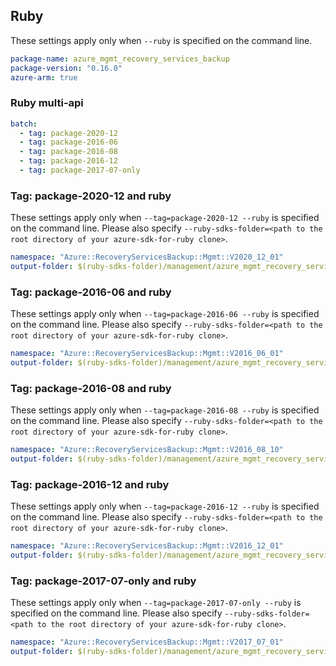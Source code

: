 ## Ruby

These settings apply only when `--ruby` is specified on the command line.

``` yaml
package-name: azure_mgmt_recovery_services_backup
package-version: "0.16.0"
azure-arm: true
```

### Ruby multi-api

``` yaml $(ruby) && $(multiapi)
batch:
  - tag: package-2020-12
  - tag: package-2016-06
  - tag: package-2016-08
  - tag: package-2016-12
  - tag: package-2017-07-only
```

### Tag: package-2020-12 and ruby

These settings apply only when `--tag=package-2020-12 --ruby` is specified on the command line.
Please also specify `--ruby-sdks-folder=<path to the root directory of your azure-sdk-for-ruby clone>`.

``` yaml $(tag) == 'package-2020-12' && $(ruby)
namespace: "Azure::RecoveryServicesBackup::Mgmt::V2020_12_01"
output-folder: $(ruby-sdks-folder)/management/azure_mgmt_recovery_services_backup/lib
```

### Tag: package-2016-06 and ruby

These settings apply only when `--tag=package-2016-06 --ruby` is specified on the command line.
Please also specify `--ruby-sdks-folder=<path to the root directory of your azure-sdk-for-ruby clone>`.

``` yaml $(tag) == 'package-2016-06' && $(ruby)
namespace: "Azure::RecoveryServicesBackup::Mgmt::V2016_06_01"
output-folder: $(ruby-sdks-folder)/management/azure_mgmt_recovery_services_backup/lib
```

### Tag: package-2016-08 and ruby

These settings apply only when `--tag=package-2016-08 --ruby` is specified on the command line.
Please also specify `--ruby-sdks-folder=<path to the root directory of your azure-sdk-for-ruby clone>`.

``` yaml $(tag) == 'package-2016-08' && $(ruby)
namespace: "Azure::RecoveryServicesBackup::Mgmt::V2016_08_10"
output-folder: $(ruby-sdks-folder)/management/azure_mgmt_recovery_services_backup/lib
```

### Tag: package-2016-12 and ruby

These settings apply only when `--tag=package-2016-12 --ruby` is specified on the command line.
Please also specify `--ruby-sdks-folder=<path to the root directory of your azure-sdk-for-ruby clone>`.

``` yaml $(tag) == 'package-2016-12' && $(ruby)
namespace: "Azure::RecoveryServicesBackup::Mgmt::V2016_12_01"
output-folder: $(ruby-sdks-folder)/management/azure_mgmt_recovery_services_backup/lib
```

### Tag: package-2017-07-only and ruby

These settings apply only when `--tag=package-2017-07-only --ruby` is specified on the command line.
Please also specify `--ruby-sdks-folder=<path to the root directory of your azure-sdk-for-ruby clone>`.

``` yaml $(tag) == 'package-2017-07-only' && $(ruby)
namespace: "Azure::RecoveryServicesBackup::Mgmt::V2017_07_01"
output-folder: $(ruby-sdks-folder)/management/azure_mgmt_recovery_services_backup/lib
```